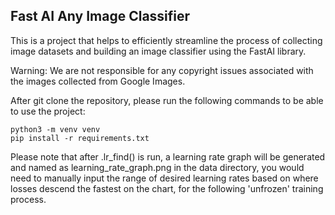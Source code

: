 ## Fast AI Any Image Classifier

This is a project that helps to efficiently streamline the process of collecting image datasets and building an image classifier using the FastAI library. 

Warning: We are not responsible for any copyright issues associated with the images collected from Google Images. 

After git clone the repository, please run the following commands to be able to use the project:

    python3 -m venv venv
    pip install -r requirements.txt

Please note that after .lr_find() is run, a learning rate graph will be generated and named as learning_rate_graph.png in the data directory, you would need to manually input the range of desired learning rates based on where losses descend the fastest on the chart, for the following 'unfrozen'
training process. 


